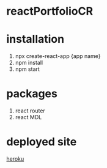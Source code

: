 # reactPortfolioCR

# installation
1. npx create-react-app {app name}
2. npm install
3. npm start

# packages
1. react router
2. react MDL

# deployed site
[heroku](https://clintrizzoportfolio.herokuapp.com/)